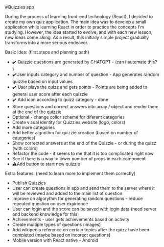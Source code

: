 #Quizzies app

During the process of learning front-end technology (React), I decided to create my own quiz application. The main idea was to develop a small application while learning React in order to practice the concepts I'm studying. However, the idea started to evolve, and with each new lesson, new ideas come along. As a result, this initially simple project gradually transforms into a more serious endeavor.

Basic idea:
(first steps and planning path)

- ✔️ Quizzie questions are generated by CHATGPT - (can i automate this? )
- ✔️User inputs category and number of question - App generates random quizzie based on input values
- ✔️ User plays the quizz and gets points - Points are being added to general user score after each quizzie
- ✔️ Add icon according to quizz category - done
- Store questions and correct answers into array / object and render them at the end of the quizzie
- Optional - change collor scheme for diferent categories
- Create visual identity for Quizzies website (logo, colors)
- Add more categories
- Add better algorithm for quizzie creation (based on number of categories)
- Show corrected answers at the end of the Quizzie - or during the quizz (with colors)
- Refactor the code - it seems to me that it is too complicated right now
- See if there is a way to lower number of props in each component
- ⚠️Add button to start new quizzie

Extra features:
(need to learn more to implement them correctly)

- Publish Quizzies
- User can create questions in app and send them to the server where it will be reviewed and added to the main list of question
- Improve on algorythm for generating random questions - reduce repeated question on user expirience
- User can login and the score can be saved with login data (need server and backend knowledge for this)
- Achievements - user gets achievements based on activity
- Create multiple types of questions (images)
- Add wikipedia reference on certain topics after the quizz have been completed (maybe based on incorect questions)
- Mobile version with React native - Android
